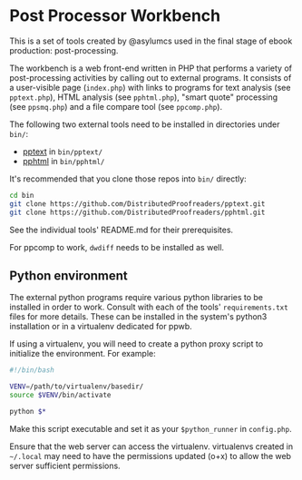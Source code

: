 # Post Processor Workbench

This is a set of tools created by @asylumcs used in the final stage of ebook
production: post-processing.

The workbench is a web front-end written in PHP that performs a variety
of post-processing activities by calling out to external programs.
It consists of a user-visible page (`index.php`) with links to programs for
text analysis (see `pptext.php`), HTML analysis (see `pphtml.php`),
"smart quote" processing (see `ppsmq.php`) and a file compare tool
(see `ppcomp.php`).

The following two external tools need to be installed in directories under
`bin/`:
* [pptext](https://github.com/DistributedProofreaders/pptext) in `bin/pptext/`
* [pphtml](https://github.com/DistributedProofreaders/pphtml) in `bin/pphtml/`

It's recommended that you clone those repos into `bin/` directly:

```bash
cd bin
git clone https://github.com/DistributedProofreaders/pptext.git
git clone https://github.com/DistributedProofreaders/pphtml.git
```

See the individual tools' README.md for their prerequisites.

For ppcomp to work, `dwdiff` needs to be installed as well.

## Python environment

The external python programs require various python libraries to be installed
in order to work. Consult with each of the tools' `requirements.txt` files
for more details. These can be installed in the system's python3 installation
or in a virtualenv dedicated for ppwb.

If using a virtualenv, you will need to create a python proxy script to
initialize the environment. For example:

```bash
#!/bin/bash

VENV=/path/to/virtualenv/basedir/
source $VENV/bin/activate

python $*
```

Make this script executable and set it as your `$python_runner` in `config.php`.

Ensure that the web server can access the virtualenv. virtualenvs created
in `~/.local` may need to have the permissions updated (o+x) to allow the
web server sufficient permissions.
